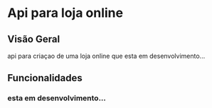 # Api para loja online

## Visão Geral

api para criaçao de uma loja online que esta em desenvolvimento...

## Funcionalidades

### esta em desenvolvimento...

